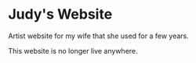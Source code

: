 # Judy's Website

Artist website for my wife that she used for a few years.

This website is no longer live anywhere.
